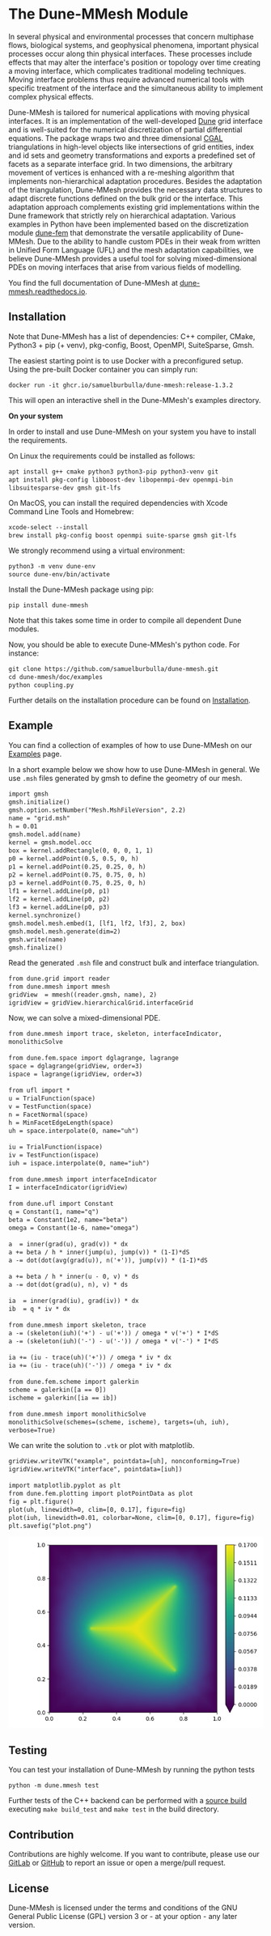 # The Dune-MMesh Module

In several physical and environmental processes that concern multiphase flows, biological systems, and geophysical phenomena, important physical processes occur along thin physical interfaces. These processes include effects that may alter the interface's position or topology over time creating a moving interface, which complicates traditional modeling techniques. Moving interface problems thus require advanced numerical tools with specific treatment of the interface and the simultaneous ability to implement complex physical effects.

Dune-MMesh is tailored for numerical applications with moving physical interfaces. It is an implementation of the well-developed [Dune](https://www.dune-project.org) grid interface and is well-suited for the numerical discretization of partial differential equations. The package wraps two and three dimensional [CGAL](https://www.cgal.org) triangulations in high-level objects like intersections of grid entities, index and id sets and geometry transformations and exports a predefined set of facets as a separate interface grid.
In two dimensions, the arbitrary movement of vertices is enhanced with a re-meshing algorithm that implements non-hierarchical adaptation procedures. Besides the adaptation of the triangulation, Dune-MMesh provides the necessary data structures to adapt discrete functions defined on the bulk grid or the interface. This adaptation approach complements existing grid implementations within the Dune framework that strictly rely on hierarchical adaptation.
Various examples in Python have been implemented based on the discretization module [dune-fem](https://www.dune-project.org/sphinx/dune-fem/) that demonstrate the versatile applicability of Dune-MMesh. Due to the ability to handle custom PDEs in their weak from written in Unified Form Language (UFL) and the mesh adaptation capabilities, we believe Dune-MMesh provides a useful tool for solving mixed-dimensional PDEs on moving interfaces that arise from various fields of modelling.

You find the full documentation of Dune-MMesh at [dune-mmesh.readthedocs.io](https://dune-mmesh.readthedocs.io).

## Installation

Note that Dune-MMesh has a list of dependencies: C++ compiler, CMake, Python3 + pip (+ venv), pkg-config, Boost, OpenMPI, SuiteSparse, Gmsh.

The easiest starting point is to use Docker with a preconfigured setup.
Using the pre-built Docker container you can simply run:

````
docker run -it ghcr.io/samuelburbulla/dune-mmesh:release-1.3.2
````

This will open an interactive shell in the Dune-MMesh's examples directory.

__On your system__

In order to install and use Dune-MMesh on your system you have to install the requirements.

On Linux the requirements could be installed as follows:
````
apt install g++ cmake python3 python3-pip python3-venv git
apt install pkg-config libboost-dev libopenmpi-dev openmpi-bin libsuitesparse-dev gmsh git-lfs
````

On MacOS, you can install the required dependencies with Xcode Command Line Tools and Homebrew:
````
xcode-select --install
brew install pkg-config boost openmpi suite-sparse gmsh git-lfs
````

We strongly recommend using a virtual environment:
````
python3 -m venv dune-env
source dune-env/bin/activate
````

Install the Dune-MMesh package using pip:
````
pip install dune-mmesh
````
Note that this takes some time in order to compile all dependent Dune modules.

Now, you should be able to execute Dune-MMesh's python code. For instance:
````
git clone https://github.com/samuelburbulla/dune-mmesh.git
cd dune-mmesh/doc/examples
python coupling.py
````

Further details on the installation procedure can be found on [Installation](https://dune-mmesh.readthedocs.io/en/latest/installation.html).


## Example

You can find a collection of examples of how to use Dune-MMesh on our [Examples](https://dune-mmesh.readthedocs.io/en/latest/examples.html) page.


In a short example below we show how to use Dune-MMesh in general.
We use `.msh` files generated by gmsh to define the geometry of our mesh.
````
import gmsh
gmsh.initialize()
gmsh.option.setNumber("Mesh.MshFileVersion", 2.2)
name = "grid.msh"
h = 0.01
gmsh.model.add(name)
kernel = gmsh.model.occ
box = kernel.addRectangle(0, 0, 0, 1, 1)
p0 = kernel.addPoint(0.5, 0.5, 0, h)
p1 = kernel.addPoint(0.25, 0.25, 0, h)
p2 = kernel.addPoint(0.75, 0.75, 0, h)
p3 = kernel.addPoint(0.75, 0.25, 0, h)
lf1 = kernel.addLine(p0, p1)
lf2 = kernel.addLine(p0, p2)
lf3 = kernel.addLine(p0, p3)
kernel.synchronize()
gmsh.model.mesh.embed(1, [lf1, lf2, lf3], 2, box)
gmsh.model.mesh.generate(dim=2)
gmsh.write(name)
gmsh.finalize()
````

Read the generated `.msh` file and construct bulk and interface triangulation.
````
from dune.grid import reader
from dune.mmesh import mmesh
gridView  = mmesh((reader.gmsh, name), 2)
igridView = gridView.hierarchicalGrid.interfaceGrid
````

Now, we can solve a mixed-dimensional PDE.
````
from dune.mmesh import trace, skeleton, interfaceIndicator, monolithicSolve

from dune.fem.space import dglagrange, lagrange
space = dglagrange(gridView, order=3)
ispace = lagrange(igridView, order=3)

from ufl import *
u = TrialFunction(space)
v = TestFunction(space)
n = FacetNormal(space)
h = MinFacetEdgeLength(space)
uh = space.interpolate(0, name="uh")

iu = TrialFunction(ispace)
iv = TestFunction(ispace)
iuh = ispace.interpolate(0, name="iuh")

from dune.mmesh import interfaceIndicator
I = interfaceIndicator(igridView)

from dune.ufl import Constant
q = Constant(1, name="q")
beta = Constant(1e2, name="beta")
omega = Constant(1e-6, name="omega")

a  = inner(grad(u), grad(v)) * dx
a += beta / h * inner(jump(u), jump(v)) * (1-I)*dS
a -= dot(dot(avg(grad(u)), n('+')), jump(v)) * (1-I)*dS

a += beta / h * inner(u - 0, v) * ds
a -= dot(dot(grad(u), n), v) * ds

ia  = inner(grad(iu), grad(iv)) * dx
ib  = q * iv * dx

from dune.mmesh import skeleton, trace
a -= (skeleton(iuh)('+') - u('+')) / omega * v('+') * I*dS
a -= (skeleton(iuh)('-') - u('-')) / omega * v('-') * I*dS

ia += (iu - trace(uh)('+')) / omega * iv * dx
ia += (iu - trace(uh)('-')) / omega * iv * dx

from dune.fem.scheme import galerkin
scheme = galerkin([a == 0])
ischeme = galerkin([ia == ib])

from dune.mmesh import monolithicSolve
monolithicSolve(schemes=(scheme, ischeme), targets=(uh, iuh), verbose=True)
````

We can write the solution to `.vtk` or plot with matplotlib.
````
gridView.writeVTK("example", pointdata=[uh], nonconforming=True)
igridView.writeVTK("interface", pointdata=[iuh])

import matplotlib.pyplot as plt
from dune.fem.plotting import plotPointData as plot
fig = plt.figure()
plot(uh, linewidth=0, clim=[0, 0.17], figure=fig)
plot(iuh, linewidth=0.01, colorbar=None, clim=[0, 0.17], figure=fig)
plt.savefig("plot.png")
````

![](scripts/plot.png)

## Testing
You can test your installation of Dune-MMesh by running the python tests
````
python -m dune.mmesh test
````
Further tests of the C++ backend can be performed with a [source build](https://dune-mmesh.readthedocs.io/en/latest/installation.html#from-source) executing `make build_test` and `make test` in the build directory.

## Contribution

Contributions are highly welcome. If you want to contribute, please use our [GitLab](https://gitlab.dune-project.org/samuel.burbulla/dune-mmesh)
or [GitHub](https://github.com/samuelburbulla/dune-mmesh/) to report an issue or open a merge/pull request.

## License
Dune-MMesh is licensed under the terms and conditions of the GNU General Public License (GPL) version 3 or - at your option - any later version.
